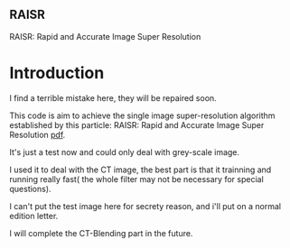 ## RAISR
RAISR: Rapid and Accurate Image Super Resolution 
# Introduction
I find a terrible mistake here, they will be repaired soon.

This code is aim to achieve the single image super-resolution algorithm established by this particle:
RAISR: Rapid and Accurate Image Super Resolution [pdf](https://arxiv.org/pdf/1606.01299v3.pdf).

It's just a test now and could only deal with grey-scale image.

I used it to deal with the CT image, the best part is that it trainning and running really fast( the whole filter may not be necessary for special questions).

I can't put the test image here for secrety reason, and i'll put on a normal edition letter. 

I will complete the CT-Blending part in the future.
